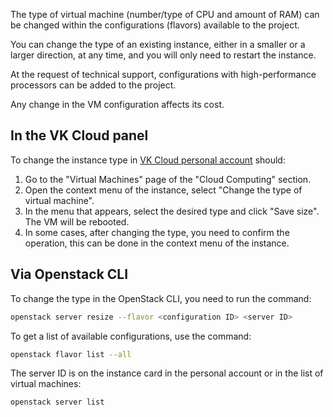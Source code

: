 The type of virtual machine (number/type of CPU and amount of RAM) can be changed within the configurations (flavors) available to the project.

<warn>

You can change the type of an existing instance, either in a smaller or a larger direction, at any time, and you will only need to restart the instance.

</warn>

At the request of technical support, configurations with high-performance processors can be added to the project.

Any change in the VM configuration affects its cost.

## In the VK Cloud panel

To change the instance type in [VK Cloud personal account](https://mcs.mail.ru/app/services/infra/servers/) should:

1. Go to the "Virtual Machines" page of the "Cloud Computing" section.
2. Open the context menu of the instance, select "Change the type of virtual machine".
3. In the menu that appears, select the desired type and click "Save size". The VM will be rebooted.
4. In some cases, after changing the type, you need to confirm the operation, this can be done in the context menu of the instance.

## Via Openstack CLI

To change the type in the OpenStack CLI, you need to run the command:

```bash
openstack server resize --flavor <configuration ID> <server ID>
```

To get a list of available configurations, use the command:

```bash
openstack flavor list --all
```

The server ID is on the instance card in the personal account or in the list of virtual machines:

```bash
openstack server list
```
